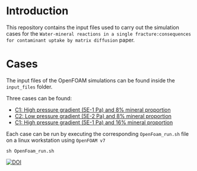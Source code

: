 # Introduction
This repository contains the input files used to carry out the simulation cases for the `Water-mineral reactions in a single fracture:consequences for contaminant uptake by matrix diffusion` paper.

# Cases
The input files of the OpenFOAM simulations can be found inside the `input_files` folder.

Three cases can be found:

- [C1: High pressure gradient (5E-1 Pa) and 8% mineral proportion](input_files/C1-high_pressure_gradient-8%25_mineral_proportion)
- [C2: Low pressure gradient (5E-2 Pa) and 8% mineral proportion](input_files/C2-low_pressure_gradient-8%25_mineral_proportion)
- [C1: High pressure gradient (5E-1 Pa) and 16% mineral proportion](input_files/C3-high_pressure_gradient-16%25_mineral_proportion)

Each case can be run by executing the corresponding ``OpenFoam_run.sh`` file on a linux workstation using ``OpenFOAM v7``

```shell
sh OpenFoam_run.sh
```

[![DOI](https://zenodo.org/badge/DOI/10.5281/zenodo.4784090.svg)](https://doi.org/10.5281/zenodo.4784090)
